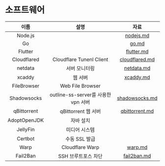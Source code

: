 # 소프트웨어

|     이름     |                설명                 |                자료                |
| :----------: | :---------------------------------: | :--------------------------------: |
|   Node.js    |                                     |      [nodejs.md](./nodejs.md)      |
|      Go      |                                     |          [go.md](./go.md)          |
|   Flutter    |                                     |     [flutter.md](./flutter.md)     |
| Cloudflared  |      Cloudflare Tunenl Client       | [cloudflared.md](./cloudflared.md) |
|   netdata    |            서버 모니터링            |     [netdata.md](./netdata.md)     |
|    xcaddy    |               웹 서버               |      [xcaddy.md](./xcaddy.md)      |
| FileBrowser  |          Web File Browser           |                                    |
| Shadowsocks  | outline-ss-server를 사용한 vpn 서버 | [shadowsocks.md](./shadowsocks.md) |
| qBittorrent  |         qBittorrent 웹 서버         | [qbittorrent.md](./qbittorrent.md) |
| AdoptOpenJDK |              자바 설치              |                                    |
|   JellyFin   |            미디어 시스템            |                                    |
|   Certbot    |            수동 SSL 발급            |                                    |
|     Warp     |           Cloudflare Warp           |         [warp.md](warp.md)         |
|   Fail2Ban   |         SSH 브루트포스 차단         |    [fail2ban.md](./fail2ban.md)    |
